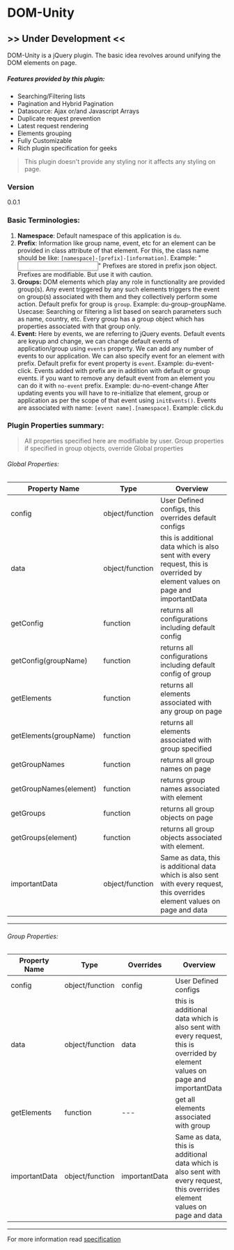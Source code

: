# DOM-Unity
## **>> Under Development <<**

DOM-Unity is a jQuery plugin. The basic idea revolves around unifying the DOM elements on page.

##### Features provided by this plugin:
  - Searching/Filtering lists
  - Pagination and Hybrid Pagination
  - Datasource: Ajax or/and Javascript Arrays
  - Duplicate request prevention
  - Latest request rendering
  - Elements grouping
  - Fully Customizable
  - Rich plugin specification for geeks

> This plugin doesn't provide any styling nor it affects any styling on page. 

### Version
0.0.1

### Basic Terminologies: 
1. **Namespace**: Default namespace of this application is `du`.
2. **Prefix**: Information like group name, event, etc for an element can be provided in class attribute of that element. For this, the class name should be like: `[namespace]-[prefix]-[information]`. Example: "<input type='text' class='du-group-groupName' id='attributeName'/>" 
Prefixes are stored in prefix json object. Prefixes are modifiable. But use it with caution.
3. **Groups:** DOM elements which play any role in functionality are provided group(s). Any event triggered by any such elements triggers the event on group(s) associated with them and they collectively perform some action. 
Default prefix for group is `group`. Example: du-group-groupName.
Usecase: Searching or filtering a list based on search parameters such as name, country, etc. Every group has a group object which has properties associated with that group only.
4. **Event:** Here by events, we are referring to jQuery events. Default events are keyup and change, we can change default events of application/group using `events` property. We can add any number of events to our application. We can also specify event for an element with prefix. Default prefix for event property is `event`. Example: du-event-click. 
Events added with prefix are in addition with default or group events. if you want to remove any default event from an element you can do it with `no-event` prefix. Example: du-no-event-change 
After updating events you will have to re-initialize that element, group or application as per the scope of that event using `initEvents()`. 
Events are associated with name: `[event name].[namespace]`. Example: click.du

### Plugin Properties summary: 
> All properties specified here are modifiable by user. 
> Group properties if specified in group objects, override Global properties

###### Global Properties:

| Property Name | Type | Overview |
| ------------- | ---- | -------- |
| config | object/function  | User Defined configs, this overrides default configs |
| data | object/function  | this is additional data which is also sent with every request, this is overrided by element values on page and importantData |
| getConfig | function | returns all configurations including default config |
| getConfig(groupName) | function | returns all configurations including default config of group |
| getElements | function | returns all elements associated with any group on page |
| getElements(groupName) | function | returns all elements associated with group specified |
| getGroupNames | function | returns all group names on page |
| getGroupNames(element) | function | returns group names associated with element |
| getGroups | function | returns all group objects on page |
| getGroups(element) | function | returns all group objects associated with element. |
| importantData | object/function  | Same as data, this is additional data which is also sent with every request, this overrides element values on page and data |
---


###### Group Properties:

| Property Name | Type | Overrides | Overview |
| ------------- | ---- | --------- | -------- |
| config | object/function | config | User Defined configs |
| data | object/function  | data | this is additional data which is also sent with every request, this is overrided by element values on page and importantData |
| getElements | function | --- | get all elements associated with group |
| importantData | object/function | importantData | Same as data, this is additional data which is also sent with every request, this overrides element values on page and data |

---

For more information read [specification](specification.md)
